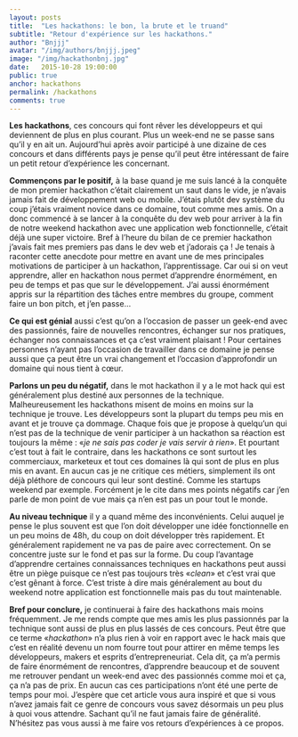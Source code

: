 ```yaml
---
layout: posts
title:  "Les hackathons: le bon, la brute et le truand"
subtitle: "Retour d'expérience sur les hackathons."
author: "Bnjjj"
avatar: "/img/authors/bnjjj.jpeg"
image: "/img/hackathonbnj.jpg"
date:   2015-10-28 19:00:00
public: true
anchor: hackathons
permalink: /hackathons
comments: true
---
```


__Les hackathons__, ces concours qui font rêver les développeurs et qui deviennent de plus en plus courant. Plus un week-end ne se passe sans qu’il y en ait un. Aujourd’hui après avoir participé à une dizaine de ces concours et dans différents pays je pense qu’il peut être intéressant de faire un petit retour d’expérience les concernant.


__Commençons par le positif,__ à la base quand je me suis lancé à la conquête de mon premier hackathon c’était clairement un saut dans le vide, je n’avais jamais fait de développement web ou mobile. J’étais plutôt dev système du coup j’étais vraiment novice dans ce domaine, tout comme mes amis. On a donc commencé à se lancer à la conquête du dev web pour arriver à la fin de notre weekend hackathon avec une application web fonctionnelle, c’était déjà une super victoire. Bref à l’heure du bilan de ce premier hackathon j’avais fait mes premiers pas dans le dev web et j’adorais ça ! Je tenais à raconter cette anecdote pour mettre en avant une de mes principales motivations de participer à un hackathon, l’apprentissage. Car oui si on veut apprendre, aller en hackathon nous permet d’apprendre énormément, en peu de temps et pas que sur le développement. J’ai aussi énormément appris sur la répartition des tâches entre membres du groupe, comment faire un bon pitch, et j’en passe…


__Ce qui est génial__ aussi c’est qu’on a l’occasion de passer un geek-end avec des passionnés, faire de nouvelles rencontres, échanger sur nos pratiques, échanger nos connaissances et ça c’est vraiment plaisant ! Pour certaines personnes n’ayant pas l’occasion de travailler dans ce domaine je pense aussi que ça peut être un vrai changement et l’occasion d’approfondir un domaine qui nous tient à cœur. 


__Parlons un peu du négatif,__ dans le mot hackathon il y a le mot hack qui est généralement plus destiné aux personnes de la technique. Malheureusement les hackathons misent de moins en moins sur la technique je trouve. Les développeurs sont la plupart du temps peu mis en avant et je trouve ça dommage. Chaque fois que je propose à quelqu’un qui n’est pas de la technique de venir participer à un hackathon sa réaction est toujours la même : «_je ne sais pas coder je vais servir à rien_». Et pourtant c’est tout à fait le contraire, dans les hackathons ce sont surtout les commerciaux, marketeux et tout ces domaines là qui sont de plus en plus mis en avant. En aucun cas je ne critique ces métiers, simplement ils ont déjà pléthore de concours qui leur sont destiné. Comme les startups weekend par exemple. Forcément je le cite dans mes points négatifs car j’en parle de mon point de vue mais ça n’en est pas un pour tout le monde.


__Au niveau technique__ il y a quand même des inconvénients. Celui auquel je pense le plus souvent est que l’on doit développer une idée fonctionnelle en un peu moins de 48h, du coup on doit développer très rapidement. Et généralement rapidement ne va pas de paire avec correctement. On se concentre juste sur le fond et pas sur la forme. Du coup l’avantage d’apprendre certaines connaissances techniques en hackathons peut aussi être un piège puisque ce n’est pas toujours très «_clean_» et c’est vrai que c’est gênant à force. C’est triste à dire mais généralement au bout du weekend notre application est fonctionnelle mais pas du tout maintenable.


__Bref pour conclure,__ je continuerai à faire des hackathons mais moins fréquemment. Je me rends compte que mes amis les plus passionnés par la technique sont aussi de plus en plus lassés de ces concours. Peut être que ce terme «_hackathon_» n’a plus rien à voir en rapport avec le hack mais que c’est en réalité devenu un nom fourre tout pour attirer en même temps les développeurs, makers et esprits d’entrepreneuriat. Cela dit, ça m’a permis de faire énormément de rencontres, d’apprendre beaucoup et de souvent me retrouver pendant un week-end avec des passionnés comme moi et ça, ça n’a pas de prix. En aucun cas ces participations n’ont été une perte de temps pour moi. J’espère que cet article vous aura inspiré et que si vous n’avez jamais fait ce genre de concours vous savez désormais un peu plus à quoi vous attendre. Sachant qu’il ne faut jamais faire de généralité. N’hésitez pas vous aussi à me faire vos retours d’expériences à ce propos.
